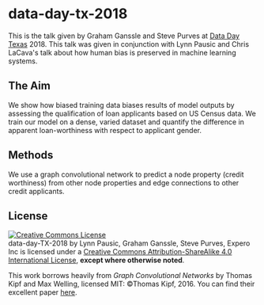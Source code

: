 # data-day-tx-2018

This is the talk given by Graham Ganssle and Steve Purves at [Data Day Texas](http://datadaytexas.com/) 2018. This talk was given in conjunction with Lynn Pausic and Chris LaCava's talk about how human bias is preserved in machine learning systems.

## The Aim
We show how biased training data biases results of model outputs by assessing the qualification of loan applicants based on US Census data. We train our model on a dense, varied dataset and quantify the difference in apparent loan-worthiness with respect to applicant gender.

## Methods
We use a graph convolutional network to predict a node property (credit worthiness) from other node properties and edge connections to other credit applicants.


## License
<a rel="license" href="http://creativecommons.org/licenses/by-sa/4.0/"><img alt="Creative Commons License" style="border-width:0" src="https://i.creativecommons.org/l/by-sa/4.0/88x31.png" /></a><br /><span xmlns:dct="http://purl.org/dc/terms/" property="dct:title">data-day-TX-2018</span> by <span xmlns:cc="http://creativecommons.org/ns#" property="cc:attributionName">Lynn Pausic, Graham Ganssle, Steve Purves, Expero Inc</span> is licensed under a <a rel="license" href="http://creativecommons.org/licenses/by-sa/4.0/">Creative Commons Attribution-ShareAlike 4.0 International License</a>, **except where otherwise noted**.

This work borrows heavily from *Graph Convolutional Networks* by Thomas Kipf and Max Welling, licensed MIT: ©Thomas Kipf, 2016. You can find their excellent paper [here](https://arxiv.org/abs/1609.02907).
